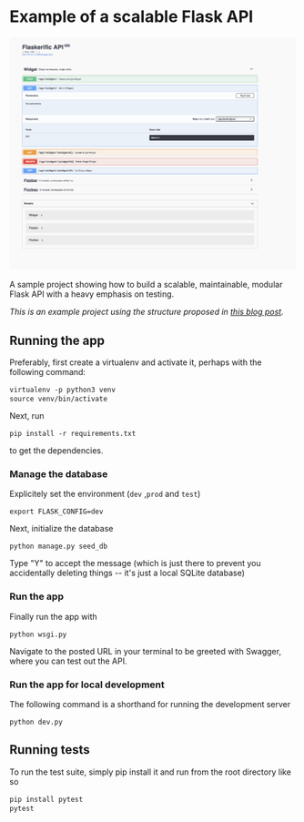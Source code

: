# Example of a scalable Flask API

![The site](docs/site.png)

A sample project showing how to build a scalable, maintainable, modular Flask API with a heavy emphasis on testing.

_This is an example project using the structure proposed in [this blog post](http://alanpryorjr.com/2019-05-20-flask-api-example/)._


## Running the app

Preferably, first create a virtualenv and activate it, perhaps with the following command:

```
virtualenv -p python3 venv
source venv/bin/activate
```

Next, run

```
pip install -r requirements.txt
```

to get the dependencies.

### Manage the database

Explicitely set the environment (```dev``` ,```prod``` and ```test```) 
```
export FLASK_CONFIG=dev
```

Next, initialize the database

```
python manage.py seed_db
```

Type "Y" to accept the message (which is just there to prevent you accidentally deleting things -- it's just a local SQLite database)


### Run the app

Finally run the app with

```
python wsgi.py
```

Navigate to the posted URL in your terminal to be greeted with Swagger, where you can test out the API.

### Run the app for local development

The following command is a shorthand for running the development server
```
python dev.py
```


## Running tests

To run the test suite, simply pip install it and run from the root directory like so

```
pip install pytest
pytest
```

